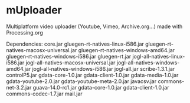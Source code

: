mUploader
=========



Multiplatform video uploader (Youtube, Vimeo, Archive.org...) made with Processing.org 

Dependencies:
core.jar
gluegen-rt-natives-linux-i586.jar
gluegen-rt-natives-macosx-universal.jar
gluegen-rt-natives-windows-amd64.jar
gluegen-rt-natives-windows-i586.jar
gluegen-rt.jar
jogl-all-natives-linux-i586.jar
jogl-all-natives-macosx-universal.jar
jogl-all-natives-windows-amd64.jar
jogl-all-natives-windows-i586.jar
jogl-all.jar
scribe-1.3.1.jar
controlP5.jar
gdata-core-1.0.jar
gdata-client-1.0.jar
gdata-media-1.0.jar
gdata-youtube-2.0.jar
gdata-youtube-meta-2.0.jar
javacsv.jar
commons-net-3.2.jar
guava-14.0-rc1.jar
gdata-core-1.0.jar
gdata-client-1.0.jar
commons-codec-1.7.jar
mail.jar